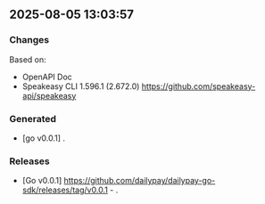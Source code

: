 

## 2025-08-05 13:03:57
### Changes
Based on:
- OpenAPI Doc  
- Speakeasy CLI 1.596.1 (2.672.0) https://github.com/speakeasy-api/speakeasy
### Generated
- [go v0.0.1] .
### Releases
- [Go v0.0.1] https://github.com/dailypay/dailypay-go-sdk/releases/tag/v0.0.1 - .